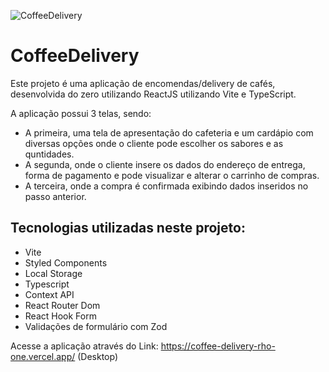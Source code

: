![CoffeeDelivery](https://user-images.githubusercontent.com/100737570/205998701-df0a6105-4766-488b-a28d-925af0a32bca.png)

# CoffeeDelivery
Este projeto é uma aplicação de encomendas/delivery de cafés, desenvolvida do zero utilizando ReactJS utilizando Vite e TypeScript.

A aplicação possui 3 telas, sendo:
- A primeira, uma tela de apresentação do cafeteria e um cardápio com diversas opções onde o cliente pode escolher os sabores e as quntidades.
- A segunda, onde o cliente insere os dados do endereço de entrega, forma de pagamento e pode visualizar e alterar o carrinho de compras.
- A terceira, onde a compra é confirmada exibindo dados inseridos no passo anterior.

## Tecnologias utilizadas neste projeto:

- Vite
- Styled Components
- Local Storage
- Typescript
- Context API
- React Router Dom
- React Hook Form
- Validações de formulário com Zod

Acesse a aplicação através do Link: https://coffee-delivery-rho-one.vercel.app/ (Desktop)
